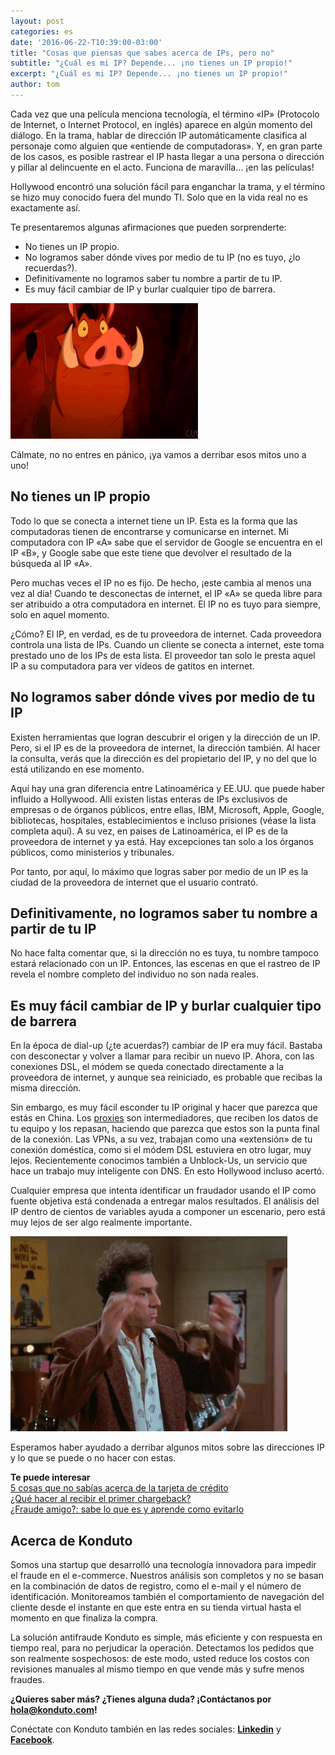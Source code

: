 ```yaml
---
layout: post
categories: es
date: '2016-06-22-T10:39:00-03:00'
title: "Cosas que piensas que sabes acerca de IPs, pero no"
subtitle: "¿Cuál es mi IP? Depende... ¡no tienes un IP propio!"
excerpt: "¿Cuál es mi IP? Depende... ¡no tienes un IP propio!"
author: tom
---
```


Cada vez que una película menciona tecnología, el término «IP» (Protocolo de Internet, o Internet Protocol, en inglés) aparece en algún momento del diálogo. En la trama, hablar de dirección IP automáticamente clasifica al personaje como alguien que «entiende de computadoras». Y, en gran parte de los casos, es posible rastrear el IP hasta llegar a una persona o dirección y pillar al delincuente en el acto. Funciona de maravilla… ¡en las películas!

Hollywood encontró una solución fácil para enganchar la trama, y el término se hizo muy conocido fuera del mundo TI. Solo que en la vida real no es exactamente así.

Te presentaremos algunas afirmaciones que pueden sorprenderte:

- No tienes un IP propio.  
- No logramos saber dónde vives por medio de tu IP (no es tuyo, ¿lo recuerdas?).  
- Definitivamente no logramos saber tu nombre a partir de tu IP.  
- Es muy fácil cambiar de IP y burlar cualquier tipo de barrera.

![wat](/images/160622-wat.gif)

Cálmate, no  no entres en pánico, ¡ya vamos a derribar esos mitos uno a uno!

## No tienes un IP propio

Todo lo que se conecta a internet tiene un IP. Esta es la forma que las computadoras tienen de encontrarse y comunicarse en internet. Mi computadora con IP «A» sabe que el servidor de Google se encuentra en el IP «B», y Google sabe que este tiene que devolver el resultado de la búsqueda al IP «A».

Pero muchas veces el IP no es fijo. De hecho, ¡este cambia al menos una vez al día! Cuando te desconectas de internet, el IP «A» se queda libre para ser atribuido a otra computadora en internet. El IP no es tuyo para siempre, solo en aquel momento.

¿Cómo? El IP, en verdad, es de tu proveedora de internet. Cada proveedora controla una lista de IPs. Cuando un cliente se conecta a internet, este toma prestado uno de los IPs de esta lista. El proveedor tan solo le presta aquel IP a su computadora para ver vídeos de gatitos en internet.

## No logramos saber dónde vives por medio de tu IP

Existen herramientas que logran descubrir el origen y la dirección de un IP. Pero, si el IP es de la proveedora de internet, la dirección también. Al hacer la consulta, verás que la dirección es del propietario del IP, y no del que lo está utilizando en ese momento.

Aquí hay una gran diferencia entre Latinoamérica y EE.UU. que puede haber influido a Hollywood. Allí existen listas enteras de IPs exclusivos de empresas o de órganos públicos, entre ellas, IBM, Microsoft, Apple, Google, bibliotecas, hospitales, establecimientos e incluso prisiones (véase la lista completa aquí). A su vez, en paises de Latinoamérica, el IP es de la proveedora de internet y ya está. Hay excepciones tan solo a los órganos públicos, como ministerios y tribunales.

Por tanto, por aquí, lo máximo que logras saber por medio de un IP es la ciudad de la proveedora de internet que el usuario contrató. 

## Definitivamente, no logramos saber tu nombre a partir de tu IP

No hace falta comentar que, si la dirección no es tuya, tu nombre tampoco estará relacionado con un IP. Entonces, las escenas en que el rastreo de IP revela el nombre completo del individuo no son nada reales.

## Es muy fácil cambiar de IP y burlar cualquier tipo de barrera

En la época de dial-up (¿te acuerdas?) cambiar de IP era muy fácil. Bastaba con desconectar y volver a llamar para recibir un nuevo IP. Ahora, con las conexiones DSL, el módem se queda conectado directamente a la proveedora de internet, y aunque sea reiniciado, es probable que recibas la misma dirección.

Sin embargo, es muy fácil esconder tu IP original y hacer que parezca que estás en China. Los [proxies](https://es.wikipedia.org/wiki/Servidor_proxy) son intermediadores, que reciben los datos de tu equipo y los repasan, haciendo que parezca que estos son la punta final de la conexión. Las VPNs, a su vez, trabajan como una «extensión» de tu conexión doméstica, como si el módem DSL estuviera en otro lugar, muy lejos. Recientemente conocimos también a Unblock-Us, un servicio que hace un trabajo muy inteligente con DNS. En esto Hollywood incluso acertó.

Cualquier empresa que intenta identificar un fraudador usando el IP como fuente objetiva está condenada a entregar malos resultados. El análisis del IP dentro de cientos de variables ayuda a componer un escenario, pero está muy lejos de ser algo realmente importante.

![mindblowing](/images/160622-mindblowing.gif)

Esperamos haber ayudado a derribar algunos mitos sobre las direcciones IP y lo que se puede o no hacer con estas.

**Te puede interesar**  
[5 cosas que no sabías acerca de la tarjeta de crédito](https://blog.konduto.com/es/2016/04/cosas-que-no-sabias-acerca-de-tarjeta-de-credito/?utm_source=konduto&utm_medium=blog-es&utm_campaign=conteudo)  
[¿Qué hacer al recibir el primer chargeback?](https://blog.konduto.com/es/2016/05/que-hacer-al-recibir-el-primer-chargeback/?utm_source=konduto&utm_medium=blog-es&utm_campaign=conteudo)  
[¿Fraude amigo?: sabe lo que es y aprende como evitarlo](https://blog.konduto.com/es/2016/05/que-es-un-fraude-amigo/?utm_source=konduto&utm_medium=blog-es&utm_campaign=conteudo)

## Acerca de Konduto

Somos una startup que desarrolló una tecnología innovadora para impedir el fraude en el e-commerce. Nuestros análisis son completos y no se basan en la combinación de datos de registro, como el e-mail y el número de identificación. Monitoreamos también el comportamiento de navegación del cliente desde el instante en que este entra en su tienda virtual hasta el momento en que finaliza la compra.

La solución antifraude Konduto es simple, más eficiente y con respuesta en tiempo real, para no perjudicar la operación. Detectamos los pedidos que son realmente sospechosos: de este modo, usted reduce los costos con revisiones manuales al mismo tiempo en que vende más y sufre menos fraudes. 

**¿Quieres saber más? ¿Tienes alguna duda? ¡Contáctanos por [hola@konduto.com](mailto:hola@konduto.com)!**

Conéctate con Konduto también en las redes sociales: **[Linkedin](https://www.linkedin.com/company/konduto?trk=company_logo)** y **[Facebook](https://www.facebook.com/konduto?fref=ts)**.